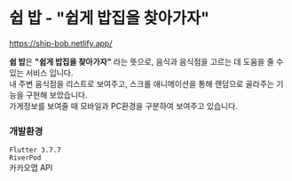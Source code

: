 # 쉽 밥 - "쉽게 밥집을 찾아가자"

https://ship-bob.netlify.app/

**쉽 밥**은 **"쉽게 밥집을 찾아가자"** 라는 뜻으로, 음식과 음식점을 고르는 데 도움을 줄 수 있는 서비스 입니다.   
내 주변 음식점을 리스트로 보여주고, 스크롤 애니메이션을 통해 랜덤으로 골라주는 기능을 구현해 보았습니다.   
가게정보를 보여줄 때 모바일과 PC환경을 구분하여 보여주고 있습니다.   

### 개발환경   
`Flutter 3.7.7`   
`RiverPod`   
카카오맵 API   
